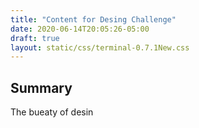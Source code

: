 ```yaml
---
title: "Content for Desing Challenge"
date: 2020-06-14T20:05:26-05:00
draft: true
layout: static/css/terminal-0.7.1New.css
---
```

## Summary
The bueaty of desin

